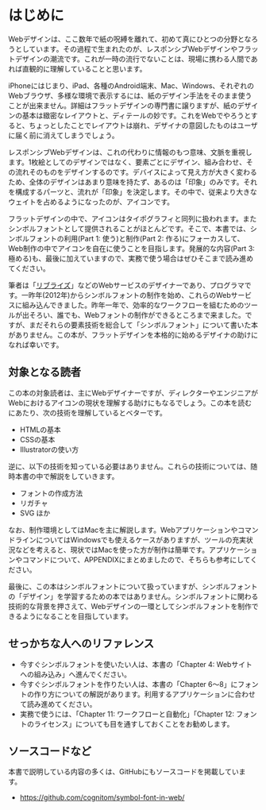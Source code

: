 # はじめに

Webデザインは、ここ数年で紙の呪縛を離れて、初めて真にひとつの分野となろうとしています。その過程で生まれたのが、レスポンシブWebデザインやフラットデザインの潮流です。これが一時の流行でないことは、現場に携わる人間であれば直観的に理解していることと思います。

iPhoneにはじまり、iPad、各種のAndroid端末、Mac、Windows、それぞれのWebブラウザ、多様な環境で表示するには、紙のデザイン手法をそのまま使うことが出来ません。詳細はフラットデザインの専門書に譲りますが、紙のデザインの基本は緻密なレイアウトと、ディテールの妙です。これをWebでやろうとすると、ちょっとしたことでレイアウトは崩れ、デザイナの意図したものはユーザに届く前に消えてしまうでしょう。

レスポンシブWebデザインは、これの代わりに情報のもつ意味、文脈を重視します。1枚絵としてのデザインではなく、要素ごとにデザイン、組み合わせ、その流れそのものをデザインするのです。デバイスによって見え方が大きく変わるため、全体のデザインはあまり意味を持たず、あるのは「印象」のみです。それを構成するパーツと、流れが「印象」を決定します。その中で、従来より大きなウェイトを占めるようになったのが、アイコンです。

フラットデザインの中で、アイコンはタイポグラフィと同列に扱われます。またシンボルフォントとして提供されることがほとんどです。そこで、本書では、シンボルフォントの利用(Part 1: 使う)と制作(Part 2: 作る)にフォーカスして、Web制作の中でアイコンを自在に使うことを目指します。発展的な内容(Part 3: 極める)も、最後に加えていますので、実務で使う場合はぜひそこまで読み進めてください。

筆者は「[リブライズ](http://librize.com)」などのWebサービスのデザイナーであり、プログラマです。一昨年(2012年)からシンボルフォントの制作を始め、これらのWebサービスに組み込んできました。昨年一年で、効率的なワークフローを組むためのツールが出そろい、誰でも、Webフォントの制作ができるところまで来ました。ですが、まだそれらの要素技術を総合して「シンボルフォント」について書いた本がありません。この本が、フラットデザインを本格的に始めるデザイナの助けになれば幸いです。


## 対象となる読者

この本の対象読者は、主にWebデザイナーですが、ディレクターやエンジニアがWebにおけるアイコンの現状を理解する助けにもなるでしょう。この本を読むにあたり、次の技術を理解しているとベターです。

- HTMLの基本
- CSSの基本
- Illustratorの使い方

逆に、以下の技術を知っている必要はありません。これらの技術については、随時本書の中で解説をしていきます。

- フォントの作成方法
- リガチャ
- SVG ほか

なお、制作環境としてはMacを主に解説します。WebアプリケーションやコマンドラインについてはWindowsでも使えるケースがありますが、ツールの充実状況などを考えると、現状ではMacを使った方が制作は簡単です。アプリケーションやコマンドについて、APPENDIXにまとめましたので、そちらも参考にしてください。

最後に、この本はシンボルフォントについて扱っていますが、シンボルフォントの「デザイン」を学習するための本ではありません。シンボルフォントに関わる技術的な背景を押さえて、Webデザインの一環としてシンボルフォントを制作できるようになることを目指しています。


## せっかちな人へのリファレンス

- 今すぐシンボルフォントを使いたい人は、本書の「Chapter 4: Webサイトへの組み込み」へ進んでください。
- 今すぐシンボルフォントを作りたい人は、本書の「Chapter 6〜8」にフォントの作り方についての解説があります。利用するアプリケーションに合わせて読み進めてください。
- 実務で使うには、「Chapter 11: ワークフローと自動化」「Chapter 12: フォントのライセンス」についても目を通すしておくことをお勧めします。


## ソースコードなど

本書で説明している内容の多くは、GitHubにもソースコードを掲載しています。

- https://github.com/cognitom/symbol-font-in-web/

